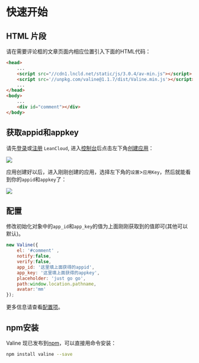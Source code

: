 # 快速开始

## HTML 片段

请在需要评论框的文章页面内相应位置引入下面的HTML代码：

```html
<head>
    ...
    <script src="//cdn1.lncld.net/static/js/3.0.4/av-min.js"></script>
    <script src='//unpkg.com/valine@1.1.7/dist/Valine.min.js'></script>
    ...
</head>
<body>
    ...
    <div id="comment"></div>
</body>
```

## 获取appid和appkey

请先[登录](https://leancloud.cn/dashboard/login.html#/signin)或[注册](https://leancloud.cn/dashboard/login.html#/signup) `LeanCloud`, 进入[控制台](https://leancloud.cn/dashboard/applist.html#/apps)后点击左下角[创建应用](https://leancloud.cn/dashboard/applist.html#/newapp)：

![](https://ws1.sinaimg.cn/large/006qRazegy1fkwo2fpoetj30h40coaak.jpg)

应用创建好以后，进入刚刚创建的应用，选择左下角的`设置`>`应用Key`，然后就能看到你的`appid`和`appkey`了：

![](https://ws1.sinaimg.cn/large/006qRazegy1fkwo6w2b6uj30xe0etjt4.jpg)

## 配置

修改初始化对象中的`app_id`和`app_key`的值为上面刚刚获取到的值即可(其他可以默认)。

```js
new Valine({
    el: '#comment' ,
    notify:false, 
    verify:false, 
    app_id: '这里填上面获得的appid',
    app_key: '这里填上面获得的appkey',
    placeholder: 'just go go',
    path:window.location.pathname, 
    avatar:'mm' 
});
```
更多信息请查看[配置项](configuration.md)。

## npm安装

Valine 现已发布到[npm](https://www.npmjs.com/package/valine)，可以直接用命令安装：

```bash
npm install valine --save
```